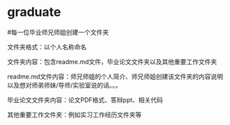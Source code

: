 # graduate

#每一位毕业师兄师姐创建一个文件夹

文件夹格式：以个人名称命名

文件夹内容：包含readme.md文件，毕业论文文件夹以及其他重要工作文件夹

readme.md文件内容：师兄师姐的个人简介、师兄师姐创建该文件夹的内容说明以及想对师弟师妹/导师/实验室说的话。。。

毕业论文文件夹内容：论文PDF格式、答辩ppt、相关代码

其他重要工作文件夹：例如实习工作经历文件夹等
